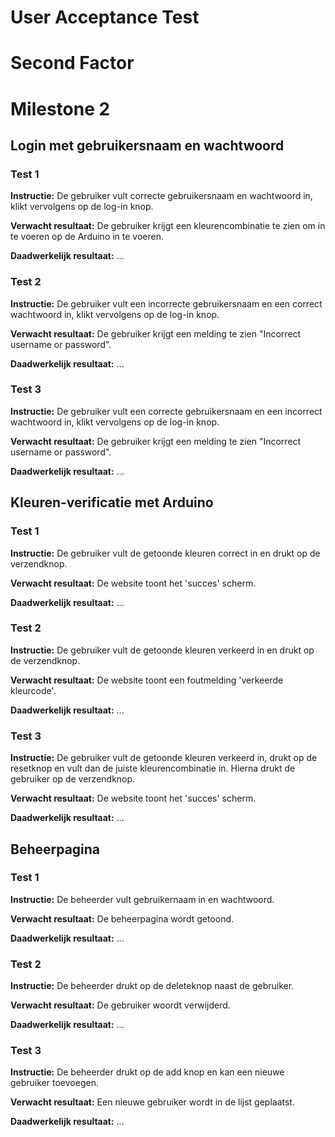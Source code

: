 # User Acceptance Test

# Second Factor

# Milestone 2

## Login met gebruikersnaam en wachtwoord

### Test 1

**Instructie:**
De gebruiker vult correcte gebruikersnaam en wachtwoord in, klikt vervolgens op de log-in knop.

**Verwacht resultaat:**
De gebruiker krijgt een kleurencombinatie te zien om in te voeren op de Arduino in te voeren.

**Daadwerkelijk resultaat:**
...

### Test 2

**Instructie:**
De gebruiker vult een incorrecte gebruikersnaam en een correct wachtwoord in, klikt vervolgens op de log-in knop.

**Verwacht resultaat:**
De gebruiker krijgt een melding te zien "Incorrect username or password".

**Daadwerkelijk resultaat:**
...

### Test 3

**Instructie:**
De gebruiker vult een correcte gebruikersnaam en een incorrect wachtwoord in, klikt vervolgens op de log-in knop.

**Verwacht resultaat:**
De gebruiker krijgt een melding te zien "Incorrect username or password".

**Daadwerkelijk resultaat:**
...

## Kleuren-verificatie met Arduino

### Test 1

**Instructie:**
De gebruiker vult de getoonde kleuren correct in en drukt op de verzendknop.

**Verwacht resultaat:**
De website toont het 'succes' scherm.

**Daadwerkelijk resultaat:**
...

### Test 2

**Instructie:**
De gebruiker vult de getoonde kleuren verkeerd in en drukt op de verzendknop.

**Verwacht resultaat:**
De website toont een foutmelding 'verkeerde kleurcode'.

**Daadwerkelijk resultaat:**
...

### Test 3

**Instructie:**
De gebruiker vult de getoonde kleuren verkeerd in, drukt op de resetknop en vult dan de juiste kleurencombinatie in.
Hierna drukt de gebruiker op de verzendknop.

**Verwacht resultaat:**
De website toont het 'succes' scherm.

**Daadwerkelijk resultaat:**
...

## Beheerpagina

### Test 1

**Instructie:**
De beheerder vult gebruikernaam in en wachtwoord.

**Verwacht resultaat:**
De beheerpagina wordt getoond.

**Daadwerkelijk resultaat:**
...

### Test 2

**Instructie:**
De beheerder drukt op de deleteknop naast de gebruiker.

**Verwacht resultaat:**
De gebruiker woordt verwijderd.

**Daadwerkelijk resultaat:**
...

### Test 3

**Instructie:**
De beheerder drukt op de add knop en kan een nieuwe gebruiker toevoegen.

**Verwacht resultaat:**
Een nieuwe gebruiker wordt in de lijst geplaatst.

**Daadwerkelijk resultaat:**
...
